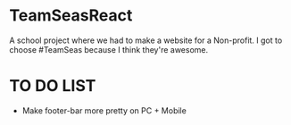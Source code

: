 # TeamSeasReact
A school project where we had to make a website for a Non-profit. I got to choose #TeamSeas because I think they're awesome.

# TO DO LIST
- Make footer-bar more pretty on PC + Mobile
